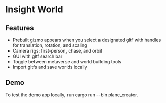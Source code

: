 # Insight World

## Features
* Prebuilt gizmo appears when you select a designated gltf with handles for translation, rotation, and scaling
* Camera rigs: first-person, chase, and orbit
* GUI with gltf search bar
* Toggle between metaverse and world building tools
* Import gltfs and save worlds locally

## Demo
To test the demo app locally, run cargo run --bin plane_creator.

